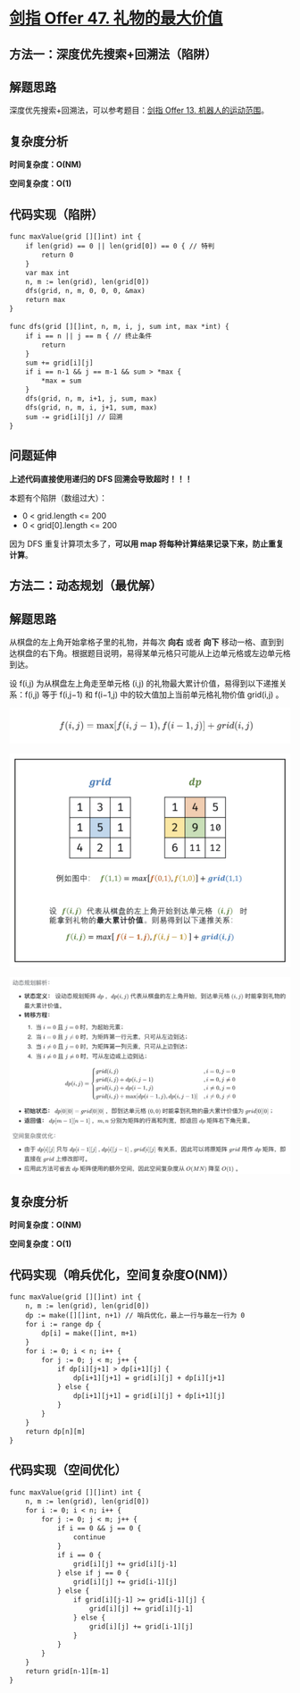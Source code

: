 # [剑指 Offer 47. 礼物的最大价值](https://leetcode-cn.com/problems/li-wu-de-zui-da-jie-zhi-lcof/)

## 方法一：深度优先搜索+回溯法（陷阱）

## 解题思路

深度优先搜索+回溯法，可以参考题目：[剑指 Offer 13. 机器人的运动范围](https://github.com/WTongStudio/LeetCode/blob/master/算法/回溯法/剑指%20Offer%2013.%20机器人的运动范围.md)。

## 复杂度分析

**时间复杂度：O(NM)**

**空间复杂度：O(1)** 

## 代码实现（陷阱）

```golang
func maxValue(grid [][]int) int {
	if len(grid) == 0 || len(grid[0]) == 0 { // 特判
		return 0
	}
	var max int
	n, m := len(grid), len(grid[0])
	dfs(grid, n, m, 0, 0, 0, &max)
	return max
}

func dfs(grid [][]int, n, m, i, j, sum int, max *int) {
	if i == n || j == m { // 终止条件
		return
	}
	sum += grid[i][j]
	if i == n-1 && j == m-1 && sum > *max {
		*max = sum
	}
	dfs(grid, n, m, i+1, j, sum, max)
	dfs(grid, n, m, i, j+1, sum, max)
	sum -= grid[i][j] // 回溯
}
```

## 问题延伸

**上述代码直接使用递归的 DFS 回溯会导致超时！！！**

本题有个陷阱（数组过大）：

- 0 < grid.length <= 200
- 0 < grid[0].length <= 200

因为 DFS 重复计算项太多了，**可以用 map 将每种计算结果记录下来，防止重复计算**。

## 方法二：动态规划（最优解）

## 解题思路

从棋盘的左上角开始拿格子里的礼物，并每次 **向右** 或者 **向下** 移动一格、直到到达棋盘的右下角。根据题目说明，易得某单元格只可能从上边单元格或左边单元格到达。

设 f(i,j) 为从棋盘左上角走至单元格 (i,j) 的礼物最大累计价值，易得到以下递推关系：f(i,j) 等于 f(i,j−1) 和 f(i−1,j) 中的较大值加上当前单元格礼物价值 grid(i,j) 。

![496F9A86-AD95-4455-BBC7-99B3812A5EAA](images/496F9A86-AD95-4455-BBC7-99B3812A5EAA.png)

![7CC1B230-5856-4CA3-B4BF-89AC0684143C](images/7CC1B230-5856-4CA3-B4BF-89AC0684143C.png)

![7A27C84F-3227-4D0F-BA5E-ACDC8E6B3057](images/7A27C84F-3227-4D0F-BA5E-ACDC8E6B3057.png)

## 复杂度分析

**时间复杂度：O(NM)**

**空间复杂度：O(1)** 

## 代码实现（哨兵优化，空间复杂度O(NM)）

```golang
func maxValue(grid [][]int) int {
	n, m := len(grid), len(grid[0])
	dp := make([][]int, n+1) // 哨兵优化，最上一行与最左一行为 0
	for i := range dp {
		dp[i] = make([]int, m+1)
	}
	for i := 0; i < n; i++ {
		for j := 0; j < m; j++ {
			if dp[i][j+1] > dp[i+1][j] {
				dp[i+1][j+1] = grid[i][j] + dp[i][j+1]
			} else {
				dp[i+1][j+1] = grid[i][j] + dp[i+1][j]
			}
		}
	}
	return dp[n][m]
}
```

## 代码实现（空间优化）

```golang
func maxValue(grid [][]int) int {
	n, m := len(grid), len(grid[0])
	for i := 0; i < n; i++ {
		for j := 0; j < m; j++ {
			if i == 0 && j == 0 {
				continue
			}
			if i == 0 {
				grid[i][j] += grid[i][j-1]
			} else if j == 0 {
				grid[i][j] += grid[i-1][j]
			} else {
				if grid[i][j-1] >= grid[i-1][j] {
					grid[i][j] += grid[i][j-1]
				} else {
					grid[i][j] += grid[i-1][j]
				}
			}
		}
	}
	return grid[n-1][m-1]
}
```

